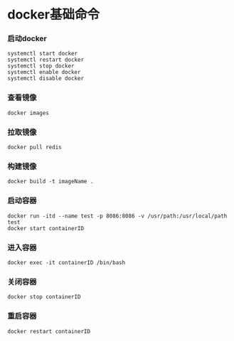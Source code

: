 # docker基础命令

### 启动docker

```shell
systemctl start docker
systemctl restart docker
systemctl stop docker
systemctl enable docker
systemctl disable docker
```

### 查看镜像

```shell
docker images
```

### 拉取镜像

```shell
docker pull redis
```

### 构建镜像

```shell
docker build -t imageName .
```

### 启动容器

```shell
docker run -itd --name test -p 8086:8086 -v /usr/path:/usr/local/path test
docker start containerID
```

### 进入容器

```shell
docker exec -it containerID /bin/bash
```

### 关闭容器

```shell
docker stop containerID
```

### 重启容器

```shell
docker restart containerID
```

